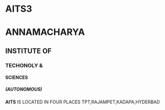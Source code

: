 #  AITS3
#  ANNAMACHARYA
## INSTITUTE OF
### TECHONOLY &
#### SCIENCES
##### (AUTONOMOUS)
**AITS** IS  LOCATED IN FOUR PLACES TPT,RAJAMPET,KADAPA,HYDERBAD
